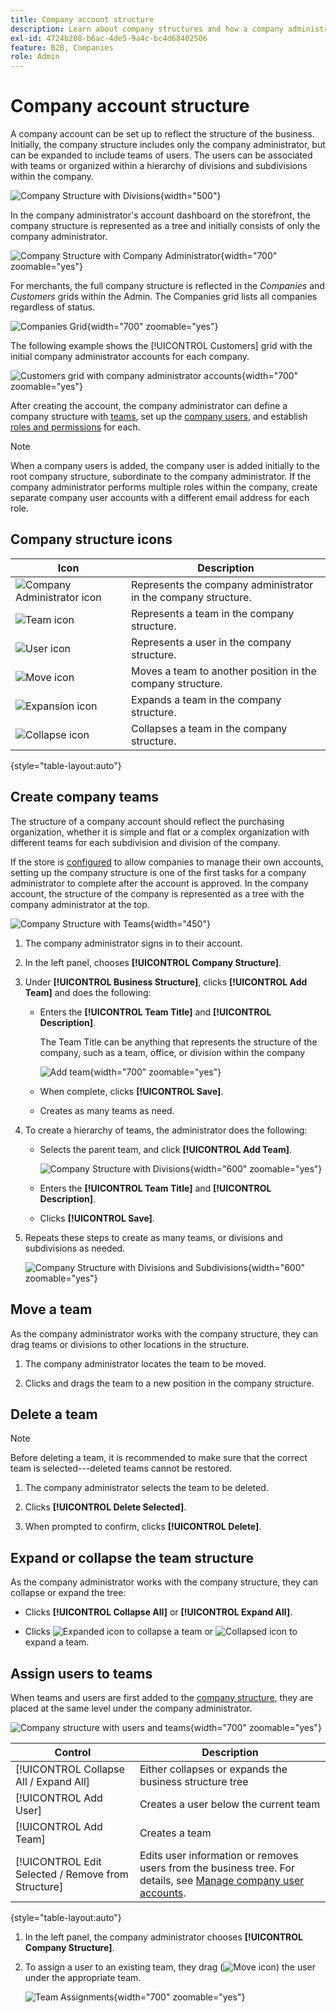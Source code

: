 ```yaml
---
title: Company account structure
description: Learn about company structures and how a company administrator can define it to support their business workflows and policies.
exl-id: 4724b208-b6ac-4de5-9a4c-bc4d68402506
feature: B2B, Companies
role: Admin
---
```

# Company account structure

A company account can be set up to reflect the structure of the business. Initially, the company structure includes only the company administrator, but can be expanded to include teams of users. The users can be associated with teams or organized within a hierarchy of divisions and subdivisions within the company.

![Company Structure with Divisions](./assets/company-structure-diagram.svg){width="500"}

In the company administrator's account dashboard on the storefront, the company structure is represented as a tree and initially consists of only the company administrator.

![Company Structure with Company Administrator](./assets/company-structure-tree-admin.png){width="700" zoomable="yes"}

For merchants, the full company structure is reflected in the _Companies_ and _Customers_ grids within the Admin. The Companies grid lists all companies regardless of status.

![Companies Grid](./assets/companies-grid.png){width="700" zoomable="yes"}

The following example shows the [!UICONTROL Customers] grid with the initial company administrator accounts for each company.

![Customers grid with company administrator accounts](./assets/company-admin-user-account.png){width="700" zoomable="yes"}

After creating the account, the company administrator can define a company structure with [teams](account-company-structure.md), set up the [company users](account-company-users.md), and establish [roles and permissions](account-company-roles-permissions.md) for each.

>[!NOTE]
>
>When a company users is added, the company user is added initially to the root company structure, subordinate to the company administrator. If the company administrator performs multiple roles within the company, create separate company user accounts with a different email address for each role.

## Company structure icons

| Icon | Description       |
| ---- | ----------------- |
| ![Company Administrator icon](./assets/company-icon-admin.png) | Represents the company administrator in the company structure. |
| ![Team icon](./assets/company-icon-team.png) | Represents a team in the company structure. |
| ![User icon](./assets/company-icon-user.png) | Represents a user in the company structure. |
| ![Move icon](./assets/company-icon-move.png) | Moves a team to another position in the company structure. |
| ![Expansion icon](./assets/company-icon-expand.png) | Expands a team in the company structure. |
| ![Collapse icon](./assets/company-icon-collapse.png) | Collapses a team in the company structure. |

{style="table-layout:auto"}

## Create company teams

The structure of a company account should reflect the purchasing organization, whether it is simple and flat or a complex organization with different teams for each subdivision and division of the company.

If the store is [configured](enable-basic-features.md) to allow companies to manage their own accounts, setting up the company structure is one of the first tasks for a company administrator to complete after the account is approved. In the company account, the structure of the company is represented as a tree with the company administrator at the top.

![Company Structure with Teams](./assets/company-structure-teams-diagram.svg){width="450"}

1. The company administrator signs in to their account.

1. In the left panel, chooses **[!UICONTROL Company Structure]**.

1. Under **[!UICONTROL Business Structure]**, clicks **[!UICONTROL Add Team]** and does the following:

   - Enters the **[!UICONTROL Team Title]** and **[!UICONTROL Description]**.

      The Team Title can be anything that represents the structure of the company, such as a team, office, or division within the company

      ![Add team](./assets/company-structure-add-team.png){width="700" zoomable="yes"}

   - When complete, clicks **[!UICONTROL Save]**.

   - Creates as many teams as need.

1. To create a hierarchy of teams, the administrator does the following:

   - Selects the parent team, and click **[!UICONTROL Add Team]**.

      ![Company Structure with Divisions](./assets/company-structure-northwest-division.png){width="600" zoomable="yes"}

   - Enters the **[!UICONTROL Team Title]** and **[!UICONTROL Description]**.

   - Clicks **[!UICONTROL Save]**.

1. Repeats these steps to create as many teams, or divisions and subdivisions as needed.

   ![Company Structure with Divisions and Subdivisions](./assets/company-structure-divisions.png){width="600" zoomable="yes"}

## Move a team

As the company administrator works with the company structure, they can drag teams or divisions to other locations in the structure.

1. The company administrator locates the team to be moved.

1. Clicks and drags the team to a new position in the company structure.

## Delete a team

>[!NOTE]
>
>Before deleting a team, it is recommended to make sure that the correct team is selected---deleted teams cannot be restored.

1. The company administrator selects the team to be deleted.

1. Clicks **[!UICONTROL Delete Selected]**.

1. When prompted to confirm, clicks **[!UICONTROL Delete]**.

## Expand or collapse the team structure

As the company administrator works with the company structure, they can collapse or expand the tree:

- Clicks **[!UICONTROL Collapse All]** or **[!UICONTROL Expand All]**.

- Clicks ![Expanded icon](../assets/icon-display-collapse.png) to collapse a team or ![Collapsed icon](../assets/icon-display-expand.png) to expand a team.

## Assign users to teams

When teams and users are first added to the [company structure](account-company-structure.md), they are placed at the same level under the company administrator.

![Company structure with users and teams](./assets/company-users-added.png){width="700" zoomable="yes"}

|Control|Description|
|--- |--- |
|[!UICONTROL Collapse All / Expand All] |Either collapses or expands the business structure tree|
|[!UICONTROL Add User]|Creates a user below the current team|
|[!UICONTROL Add Team]|Creates a team|
|[!UICONTROL Edit Selected / Remove from Structure]|Edits user information or removes users from the business tree. For details, see [Manage company user accounts](account-company-users.md). |

{style="table-layout:auto"}

1. In the left panel, the company administrator chooses **[!UICONTROL Company Structure]**.

1. To assign a user to an existing team, they drag (![Move icon](../assets/icon-move.png)) the user under the appropriate team.

   ![Team Assignments](./assets/company-structure-teams-users-assigned.png){width="700" zoomable="yes"}
